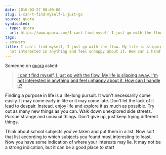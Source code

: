 ```yaml
---
date: 2016-03-27 00:00:00
slug: i-can-t-find-myself-i-just-go
source: quora
syndicated:
- type: quora
  url: https://www.quora.com/I-cant-find-myself-I-just-go-with-the-flow-My-life-is-slipping-away-Im-not-interested-in-anything-and-feel-unhappy-about-it-How-can-I-handle-it/answer/Roy-Tang
tags:
- answers
title: I can't find myself, I just go with the flow. My life is slipping away. I'm
  not interested in anything and feel unhappy about it. How can I handle it?
---
```


Someone on [quora](https://quora.com) asked:

> [I can't find myself, I just go with the flow. My life is slipping away. I'm not interested in anything and feel unhappy about it. How can I handle it?](https://www.quora.com/I-cant-find-myself-I-just-go-with-the-flow-My-life-is-slipping-away-Im-not-interested-in-anything-and-feel-unhappy-about-it-How-can-I-handle-it/answer/Roy-Tang)


Finding a purpose in life is a life-long pursuit. It won't necessarily come easily. It may come early in life or it may come late. Don't let the lack of it lead to despair. Instead, enjoy life and explore it as much as possible. Try out as many new things as you can. Walk down unexplored side streets. Pursue strange and unusual things. Don't give up, just keep trying different things. 

Think about school subjects you've taken and put them in a list. Now sort that list according to which subjects you found most interesting to least. Now you have some indication of where your interests may lie. It may not be a strong indication, but it can be a good place to start